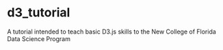 # d3_tutorial
A tutorial intended to teach basic D3.js skills to the New College of Florida Data Science Program

